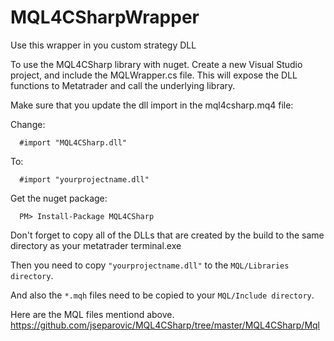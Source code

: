 # MQL4CSharpWrapper
Use this wrapper in you custom strategy DLL

To use the MQL4CSharp library with nuget. Create a new Visual Studio project, and include the MQLWrapper.cs file.
This will expose the DLL functions to Metatrader and call the underlying library.

Make sure that you update the dll import in the mql4csharp.mq4 file:

Change:
```
  #import "MQL4CSharp.dll"
```
To:
```
  #import "yourprojectname.dll"
```

Get the nuget package:
```
  PM> Install-Package MQL4CSharp
```

Don't forget to copy all of the DLLs that are created by the build to the same directory as your metatrader terminal.exe

Then you need to copy `"yourprojectname.dll"` to the `MQL/Libraries directory`.

And also the `*.mqh` files need to be copied to your `MQL/Include directory`.

Here are the MQL files mentiond above.
https://github.com/jseparovic/MQL4CSharp/tree/master/MQL4CSharp/Mql

